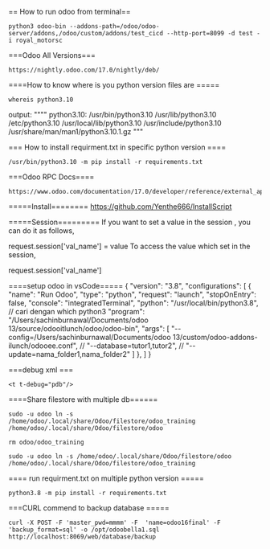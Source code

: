 == How to run odoo from terminal==
```
python3 odoo-bin --addons-path=/odoo/odoo-server/addons,/odoo/custom/addons/test_cicd --http-port=8099 -d test -i royal_motorsc
```

===Odoo All Versions===
```
https://nightly.odoo.com/17.0/nightly/deb/
```

====How to know where is you python version files are =====
```
whereis python3.10
```
output:  """" python3.10: /usr/bin/python3.10 /usr/lib/python3.10 /etc/python3.10 /usr/local/lib/python3.10 /usr/include/python3.10 /usr/share/man/man1/python3.10.1.gz  """


=== How to install requirment.txt in specific python version ====

```
/usr/bin/python3.10 -m pip install -r requirements.txt

```

===Odoo RPC Docs====
```
https://www.odoo.com/documentation/17.0/developer/reference/external_api.html
```

=====Install========
https://github.com/Yenthe666/InstallScript

=====Session=========
If you want to set a value in the session , you can do it as follows,

request.session['val_name'] = value
To access the value which set in the session,

request.session['val_name']

====setup odoo in vsCode=====
{
        "version": "3.8",
        "configurations": [
            {
                "name": "Run Odoo",
                "type": "python",
                "request": "launch",
                "stopOnEntry": false,
                "console": "integratedTerminal",
                "python": "/usr/local/bin/python3.8", // cari dengan which python3
                "program": "/Users/sachinburnawal/Documents/odoo 13/source/odooitlunch/odoo/odoo-bin",
                "args": [
                    "--config=/Users/sachinburnawal/Documents/odoo 13/custom/odoo-addons-ilunch/odooee.conf",
                    // "--database=tutor1,tutor2",
                    // "--update=nama_folder1,nama_folder2"
                ]
            },
        ]
}


===debug xml ===
```
<t t-debug="pdb"/>
```


====Share filestore with multiple db======
```
sudo -u odoo ln -s /home/odoo/.local/share/Odoo/filestore/odoo_training /home/odoo/.local/share/Odoo/filestore/odoo

rm odoo/odoo_training

sudo -u odoo ln -s /home/odoo/.local/share/Odoo/filestore/odoo /home/odoo/.local/share/Odoo/filestore/odoo_training
```

==== run requirment.txt on multiple python version =====
```
python3.8 -m pip install -r requirements.txt
```

===CURL commend to backup database =====
```
curl -X POST -F 'master_pwd=mmmm' -F  'name=odoo16final' -F 'backup_format=sql' -o /opt/odoobella1.sql http://localhost:8069/web/database/backup
```


